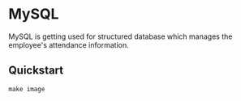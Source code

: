 # MySQL

MySQL is getting used for structured database which manages the employee's attendance information.

## Quickstart

```shell
make image
```
